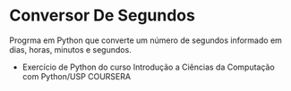 # Conversor De Segundos

Progrma em Python que converte um número de segundos informado em dias, horas, minutos e segundos.
- Exercício de Python do curso Introdução a Ciências da Computação com Python/USP COURSERA
